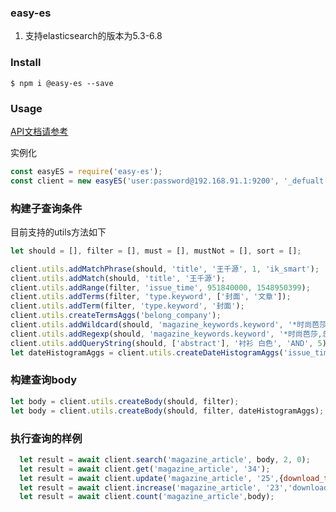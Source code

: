 ### easy-es

1. 支持elasticsearch的版本为5.3-6.8

### Install

```shell
$ npm i @easy-es --save
```

### Usage
[API文档请参考](https://github.com/Winterkeepgoing/easy-es/doc/index.html) 

实例化
```js
const easyES = require('easy-es');
const client = new easyES('user:password@192.168.91.1:9200', '_defualt','index');
```

### 构建子查询条件
目前支持的utils方法如下

```js
let should = [], filter = [], must = [], mustNot = [], sort = [];

client.utils.addMatchPhrase(should, 'title', '王千源', 1, 'ik_smart');
client.utils.addMatch(should, 'title', '王千源');
client.utils.addRange(filter, 'issue_time', 951840000, 1548950399);
client.utils.addTerms(filter, 'type.keyword', ['封面', '文章']);
client.utils.addTerm(filter, 'type.keyword', '封面');
client.utils.createTermsAggs('belong_company');
client.utils.addWildcard(should, 'magazine_keywords.keyword', '*时尚芭莎,总第391期,2016-7B*');
client.utils.addRegexp(should, 'magazine_keywords.keyword', '*时尚芭莎,总第391期,2016-7B*');
client.utils.addQueryString(should, ['abstract'], '衬衫 白色', 'AND', 5);
let dateHistogramAggs = client.utils.createDateHistogramAggs('issue_time_date', 'year', null, 'yyyy');

```

### 构建查询body

```js
let body = client.utils.createBody(should, filter);
let body = client.utils.createBody(should, filter, dateHistogramAggs);
```

### 执行查询的样例

```js
  let result = await client.search('magazine_article', body, 2, 0);
  let result = await client.get('magazine_article', '34');
  let result = await client.update('magazine_article', '25',{download_times:"0"});
  let result = await client.increase('magazine_article', '23','download_times',10);
  let result = await client.count('magazine_article',body);
```

